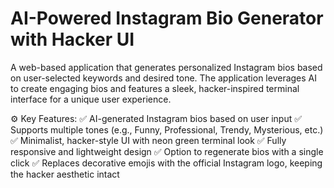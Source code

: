# AI-Powered Instagram Bio Generator with Hacker UI

A web-based application that generates personalized Instagram bios based on user-selected keywords and desired tone. The application leverages AI to create engaging bios and features a sleek, hacker-inspired terminal interface for a unique user experience.

⚙️ Key Features:
✅ AI-generated Instagram bios based on user input
✅ Supports multiple tones (e.g., Funny, Professional, Trendy, Mysterious, etc.)
✅ Minimalist, hacker-style UI with neon green terminal look
✅ Fully responsive and lightweight design
✅ Option to regenerate bios with a single click
✅ Replaces decorative emojis with the official Instagram logo, keeping the hacker aesthetic intact

